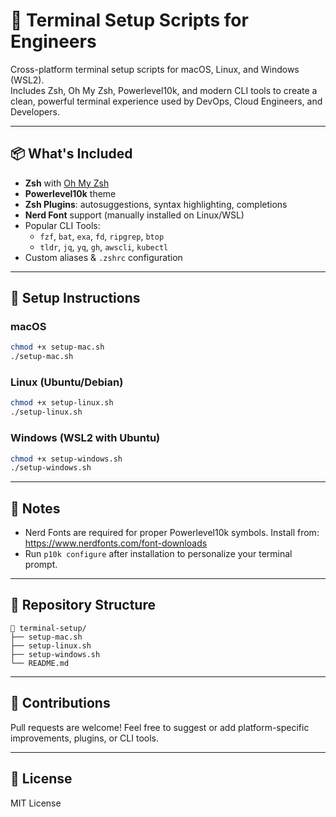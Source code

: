 
# 🧰 Terminal Setup Scripts for Engineers

Cross-platform terminal setup scripts for macOS, Linux, and Windows (WSL2).  
Includes Zsh, Oh My Zsh, Powerlevel10k, and modern CLI tools to create a clean, powerful terminal experience used by DevOps, Cloud Engineers, and Developers.

---

## 📦 What's Included
- **Zsh** with [Oh My Zsh](https://ohmyz.sh/)
- **Powerlevel10k** theme
- **Zsh Plugins**: autosuggestions, syntax highlighting, completions
- **Nerd Font** support (manually installed on Linux/WSL)
- Popular CLI Tools:
  - `fzf`, `bat`, `exa`, `fd`, `ripgrep`, `btop`
  - `tldr`, `jq`, `yq`, `gh`, `awscli`, `kubectl`
- Custom aliases & `.zshrc` configuration

---

## 🚀 Setup Instructions

### macOS
```bash
chmod +x setup-mac.sh
./setup-mac.sh
```

### Linux (Ubuntu/Debian)
```bash
chmod +x setup-linux.sh
./setup-linux.sh
```

### Windows (WSL2 with Ubuntu)
```bash
chmod +x setup-windows.sh
./setup-windows.sh
```

---

## 📝 Notes
- Nerd Fonts are required for proper Powerlevel10k symbols. Install from: https://www.nerdfonts.com/font-downloads
- Run `p10k configure` after installation to personalize your terminal prompt.

---

## 📁 Repository Structure
```
📁 terminal-setup/
├── setup-mac.sh
├── setup-linux.sh
├── setup-windows.sh
└── README.md
```

---

## 🙌 Contributions
Pull requests are welcome! Feel free to suggest or add platform-specific improvements, plugins, or CLI tools.

---

## 🔗 License
MIT License
